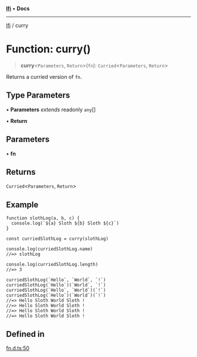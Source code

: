 [**lfi**](../readme.md) • **Docs**

---

[lfi](../globals.md) / curry

# Function: curry()

> **curry**\<`Parameters`, `Return`\>(`fn`): `Curried`\<`Parameters`, `Return`\>

Returns a curried version of `fn`.

## Type Parameters

• **Parameters** _extends_ readonly `any`[]

• **Return**

## Parameters

• **fn**

## Returns

`Curried`\<`Parameters`, `Return`\>

## Example

```
function slothLog(a, b, c) {
  console.log(`${a} Sloth ${b} Sloth ${c}`)
}

const curriedSlothLog = curry(slothLog)

console.log(curriedSlothLog.name)
//=> slothLog

console.log(curriedSlothLog.length)
//=> 3

curriedSlothLog(`Hello`, `World`, `!`)
curriedSlothLog(`Hello`)(`World`, `!`)
curriedSlothLog(`Hello`, `World`)(`!`)
curriedSlothLog(`Hello`)(`World`)(`!`)
//=> Hello Sloth World Sloth !
//=> Hello Sloth World Sloth !
//=> Hello Sloth World Sloth !
//=> Hello Sloth World Sloth !
```

## Defined in

[fn.d.ts:50](https://github.com/TomerAberbach/lfi/blob/dd796c78d3ff68ae7bf4a0272b3cbeca688438e7/src/operations/fn.d.ts#L50)
